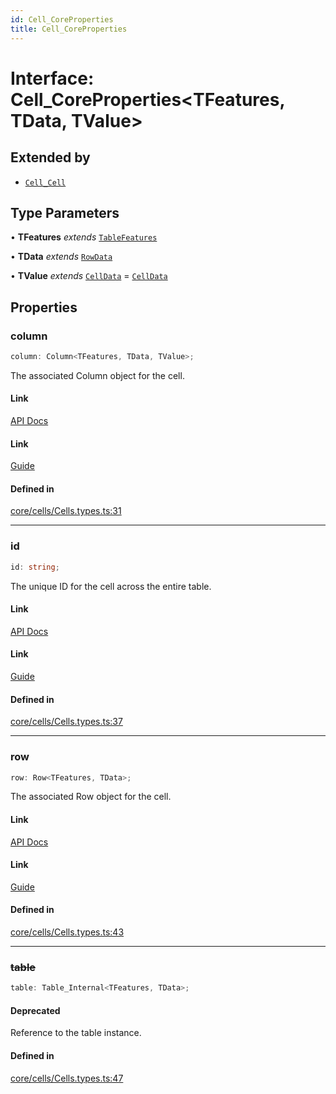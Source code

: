 ```yaml
---
id: Cell_CoreProperties
title: Cell_CoreProperties
---
```


# Interface: Cell\_CoreProperties\<TFeatures, TData, TValue\>

## Extended by

- [`Cell_Cell`](cell_cell.md)

## Type Parameters

• **TFeatures** *extends* [`TableFeatures`](../type-aliases/tablefeatures.md)

• **TData** *extends* [`RowData`](../type-aliases/rowdata.md)

• **TValue** *extends* [`CellData`](../type-aliases/celldata.md) = [`CellData`](../type-aliases/celldata.md)

## Properties

### column

```ts
column: Column<TFeatures, TData, TValue>;
```

The associated Column object for the cell.

#### Link

[API Docs](https://tanstack.com/table/v8/docs/api/core/cell#column)

#### Link

[Guide](https://tanstack.com/table/v8/docs/guide/cells)

#### Defined in

[core/cells/Cells.types.ts:31](https://github.com/TanStack/table/blob/main/packages/table-core/src/core/cells/Cells.types.ts#L31)

***

### id

```ts
id: string;
```

The unique ID for the cell across the entire table.

#### Link

[API Docs](https://tanstack.com/table/v8/docs/api/core/cell#id)

#### Link

[Guide](https://tanstack.com/table/v8/docs/guide/cells)

#### Defined in

[core/cells/Cells.types.ts:37](https://github.com/TanStack/table/blob/main/packages/table-core/src/core/cells/Cells.types.ts#L37)

***

### row

```ts
row: Row<TFeatures, TData>;
```

The associated Row object for the cell.

#### Link

[API Docs](https://tanstack.com/table/v8/docs/api/core/cell#row)

#### Link

[Guide](https://tanstack.com/table/v8/docs/guide/cells)

#### Defined in

[core/cells/Cells.types.ts:43](https://github.com/TanStack/table/blob/main/packages/table-core/src/core/cells/Cells.types.ts#L43)

***

### ~~table~~

```ts
table: Table_Internal<TFeatures, TData>;
```

#### Deprecated

Reference to the table instance.

#### Defined in

[core/cells/Cells.types.ts:47](https://github.com/TanStack/table/blob/main/packages/table-core/src/core/cells/Cells.types.ts#L47)
